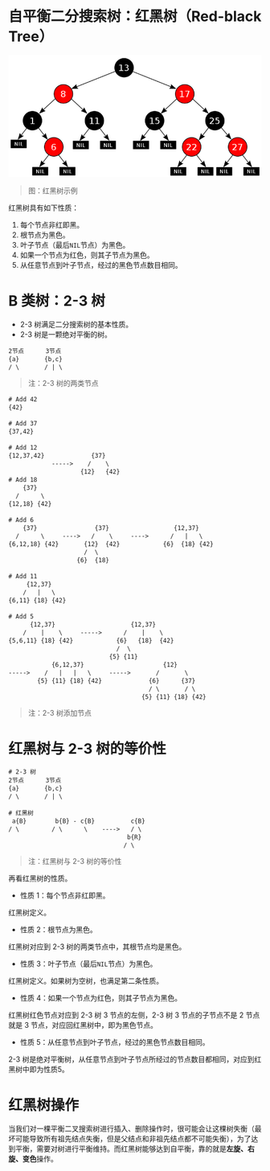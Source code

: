 # 自平衡二分搜索树：红黑树（Red-black Tree）

![DataStructuresAndAlgorithms-RedBlackTree-RBTreeExample][DataStructuresAndAlgorithms-RedBlackTree-RBTreeExample]

> 图：红黑树示例

红黑树具有如下性质：

1. 每个节点非红即黑。
2. 根节点为黑色。
3. 叶子节点（最后`NIL`节点）为黑色。
4. 如果一个节点为红色，则其子节点为黑色。
5. 从任意节点到叶子节点，经过的黑色节点数目相同。

# B 类树：2-3 树

- 2-3 树满足二分搜索树的基本性质。
- 2-3 树是一颗绝对平衡的树。

```plain
2节点      3节点
{a}       {b,c}
/ \       / | \
```
> 注：2-3 树的两类节点

```plain
# Add 42
{42}

# Add 37
{37,42}

# Add 12
{12,37,42}             {37}
            ----->    /    \
                    {12}   {42}
# Add 18
    {37}
  /      \
{12,18} {42}

# Add 6
    {37}                {37}                  {12,37}
  /      \     ---->   /    \     ---->      /   |   \
{6,12,18} {42}       {12}  {42}            {6}  {18} {42}
                     /  \
                   {6}  {18}

# Add 11
     {12,37}
    /   |   \
{6,11} {18} {42}

# Add 5
      {12,37}                     {12,37}
    /    |    \     ----->      /    |    \
{5,6,11} {18} {42}            {6}   {18}  {42}
                              /  \
                            {5} {11}
            {6,12,37}                      {12}
----->    /   |   |   \     ----->       /       \
        {5} {11} {18} {42}             {6}      {37}
                                       / \       / \
                                     {5} {11} {18} {42}
```
> 注：2-3 树添加节点

# 红黑树与 2-3 树的等价性

```plain
# 2-3 树
2节点      3节点
{a}       {b,c}
/ \       / | \

# 红黑树
 a{B}        b{B} - c{B}          c{B}
/ \         / \      \    ---->   / \
                                 b{R}
                                / \
```
> 注：红黑树与 2-3 树的等价性

再看红黑树的性质。

- 性质 1：每个节点非红即黑。

红黑树定义。

- 性质 2：根节点为黑色。

红黑树对应到 2-3 树的两类节点中，其根节点均是黑色。

- 性质 3：叶子节点（最后`NIL`节点）为黑色。

红黑树定义。如果树为空树，也满足第二条性质。

- 性质 4：如果一个节点为红色，则其子节点为黑色。

红黑树红色节点对应到 2-3 树 3 节点的左侧，2-3 树 3 节点的子节点不是 2 节点就是 3 节点，对应回红黑树中，即为黑色节点。

- 性质 5：从任意节点到叶子节点，经过的黑色节点数目相同。

2-3 树是绝对平衡树，从任意节点到叶子节点所经过的节点数目都相同，对应到红黑树中即为性质5。

# 红黑树操作

当我们对一棵平衡二叉搜索树进行插入、删除操作时，很可能会让这棵树失衡（最坏可能导致所有祖先结点失衡，但是父结点和非祖先结点都不可能失衡），为了达到平衡，需要对树进行平衡维持。而红黑树能够达到自平衡，靠的就是**左旋、右旋、变色**操作。




[DataStructuresAndAlgorithms-RedBlackTree-RBTreeExample]: ../../images/DataStructuresAndAlgorithms-RedBlackTree-RBTreeExample.png

<!-- EOF -->